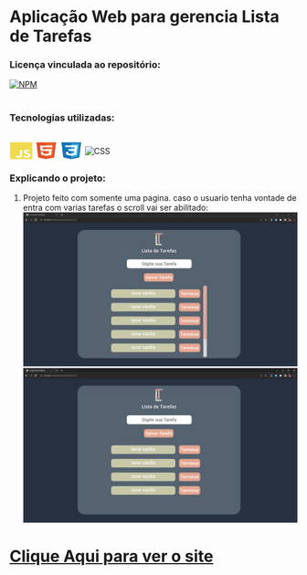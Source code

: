 # Aplicação Web para gerencia Lista de Tarefas
### Licença vinculada ao repositório: 
[![NPM](https://img.shields.io/github/license/LuizFernandoDeveloper/Lista_de_tarefas)](https://github.com/LuizFernandoDeveloper/Lista_de_tarefas/blob/main/LICENSE)
#
### Tecnologias utilizadas: 
<div style="display: inline_block"><br>
    <img align="center" alt="Js" height="30" width="40" src="https://raw.githubusercontent.com/devicons/devicon/master/icons/javascript/javascript-plain.svg">
    <img align="center" alt="HTML" height="30" width="40" src="https://raw.githubusercontent.com/devicons/devicon/master/icons/html5/html5-original.svg">
    <img align="center" alt="CSS" height="30" width="40" src="https://raw.githubusercontent.com/devicons/devicon/master/icons/css3/css3-original.svg">
     <img align="center" alt="CSS" height="30" width="40" src="https://cdn.jsdelivr.net/gh/devicons/devicon/icons/jquery/jquery-plain-wordmark.svg">
</div>

### Explicando o projeto:
1. Projeto feito com somente uma pagina. caso o usuario tenha vontade de entra com varias tarefas o scroll vai ser abilitado:
![pagina inicial lsita de tarefas](/readmeAssests/index2.png)
![pagina inicial lsita de tarefas](/readmeAssests/index.png)
#

# [Clique Aqui para ver o site](https://lista-de-tarefas-delta.vercel.app)

